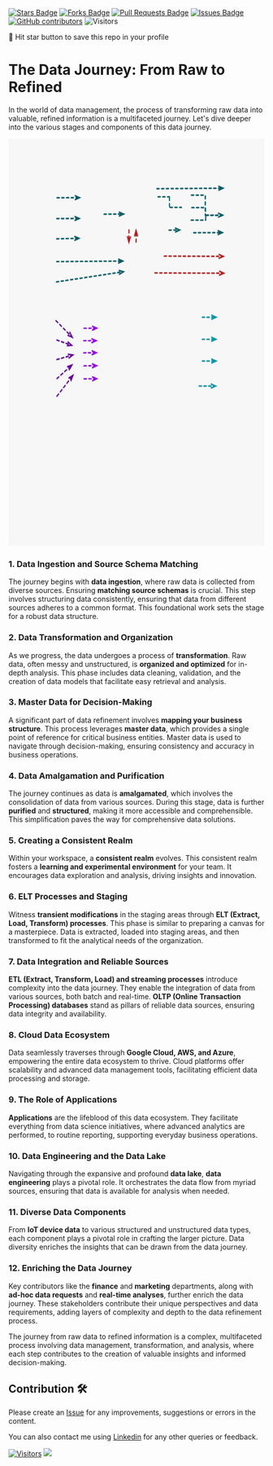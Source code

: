 <a href="https://github.com/drshahizan/BDM/stargazers"><img src="https://img.shields.io/github/stars/drshahizan/BDM" alt="Stars Badge"/></a>
<a href="https://github.com/drshahizan/BDM/network/members"><img src="https://img.shields.io/github/forks/drshahizan/BDM" alt="Forks Badge"/></a>
<a href="https://github.com/drshahizan/BDM/pulls"><img src="https://img.shields.io/github/issues-pr/drshahizan/BDM" alt="Pull Requests Badge"/></a>
<a href="https://github.com/drshahizan/BDM/issues"><img src="https://img.shields.io/github/issues/drshahizan/BDM" alt="Issues Badge"/></a>
<a href="https://github.com/drshahizan/BDM/graphs/contributors"><img alt="GitHub contributors" src="https://img.shields.io/github/contributors/drshahizan/Python_Tutorial?color=2b9348"></a>
![Visitors](https://api.visitorbadge.io/api/visitors?path=https%3A%2F%2Fgithub.com%2Fdrshahizan%2FBDM&labelColor=%23d9e3f0&countColor=%23697689&style=flat)

🌟 Hit star button to save this repo in your profile

# The Data Journey: From Raw to Refined

In the world of data management, the process of transforming raw data into valuable, refined information is a multifaceted journey. Let's dive deeper into the various stages and components of this data journey.

<p align="center">
<img src="../images/data_journey.gif"  height="800" />
</p>

### **1. Data Ingestion and Source Schema Matching**

The journey begins with **data ingestion**, where raw data is collected from diverse sources. Ensuring **matching source schemas** is crucial. This step involves structuring data consistently, ensuring that data from different sources adheres to a common format. This foundational work sets the stage for a robust data structure.

### **2. Data Transformation and Organization**

As we progress, the data undergoes a process of **transformation**. Raw data, often messy and unstructured, is **organized and optimized** for in-depth analysis. This phase includes data cleaning, validation, and the creation of data models that facilitate easy retrieval and analysis.

### **3. Master Data for Decision-Making**

A significant part of data refinement involves **mapping your business structure**. This process leverages **master data**, which provides a single point of reference for critical business entities. Master data is used to navigate through decision-making, ensuring consistency and accuracy in business operations.

### **4. Data Amalgamation and Purification**

The journey continues as data is **amalgamated**, which involves the consolidation of data from various sources. During this stage, data is further **purified** and **structured**, making it more accessible and comprehensible. This simplification paves the way for comprehensive data solutions.

### **5. Creating a Consistent Realm**

Within your workspace, a **consistent realm** evolves. This consistent realm fosters a **learning and experimental environment** for your team. It encourages data exploration and analysis, driving insights and innovation.

### **6. ELT Processes and Staging**

Witness **transient modifications** in the staging areas through **ELT (Extract, Load, Transform) processes**. This phase is similar to preparing a canvas for a masterpiece. Data is extracted, loaded into staging areas, and then transformed to fit the analytical needs of the organization.

### **7. Data Integration and Reliable Sources**

**ETL (Extract, Transform, Load) and streaming processes** introduce complexity into the data journey. They enable the integration of data from various sources, both batch and real-time. **OLTP (Online Transaction Processing) databases** stand as pillars of reliable data sources, ensuring data integrity and availability.

### **8. Cloud Data Ecosystem**

Data seamlessly traverses through **Google Cloud, AWS, and Azure**, empowering the entire data ecosystem to thrive. Cloud platforms offer scalability and advanced data management tools, facilitating efficient data processing and storage.

### **9. The Role of Applications**

**Applications** are the lifeblood of this data ecosystem. They facilitate everything from data science initiatives, where advanced analytics are performed, to routine reporting, supporting everyday business operations.

### **10. Data Engineering and the Data Lake**

Navigating through the expansive and profound **data lake**, **data engineering** plays a pivotal role. It orchestrates the data flow from myriad sources, ensuring that data is available for analysis when needed.

### **11. Diverse Data Components**

From **IoT device data** to various structured and unstructured data types, each component plays a pivotal role in crafting the larger picture. Data diversity enriches the insights that can be drawn from the data journey.

### **12. Enriching the Data Journey**

Key contributors like the **finance** and **marketing** departments, along with **ad-hoc data requests** and **real-time analyses**, further enrich the data journey. These stakeholders contribute their unique perspectives and data requirements, adding layers of complexity and depth to the data refinement process.

The journey from raw data to refined information is a complex, multifaceted process involving data management, transformation, and analysis, where each step contributes to the creation of valuable insights and informed decision-making.

## Contribution 🛠️
Please create an [Issue](https://github.com/drshahizan/BDM/issues) for any improvements, suggestions or errors in the content.

You can also contact me using [Linkedin](https://www.linkedin.com/in/drshahizan/) for any other queries or feedback.

[![Visitors](https://api.visitorbadge.io/api/visitors?path=https%3A%2F%2Fgithub.com%2Fdrshahizan&labelColor=%23697689&countColor=%23555555&style=plastic)](https://visitorbadge.io/status?path=https%3A%2F%2Fgithub.com%2Fdrshahizan)
![](https://hit.yhype.me/github/profile?user_id=81284918)

